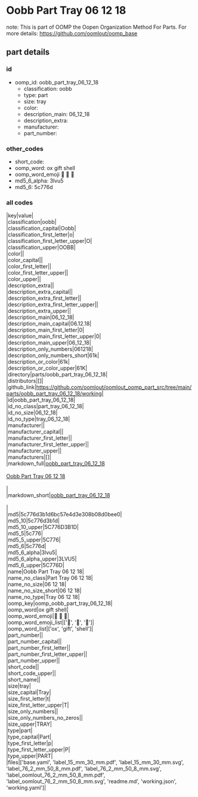 # Oobb Part Tray 06 12 18  

note: This is part of OOMP the Oopen Organization Method For Parts. For more details: https://github.com/oomlout/oomp_base

##  part details





### id
* oomp_id: oobb_part_tray_06_12_18
  * classification: oobb
  * type: part
  * size: tray
  * color: 
  * description_main: 06_12_18
  * description_extra: 
  * manufacturer: 
  * part_number: 

### other_codes
* short_code: 
* oomp_word: ox gift shell
* oomp_word_emoji :ox: :gift: :shell:
* md5_6_alpha: 3lvu5
* md5_6: 5c776d

### all codes 
|key|value|  
|classification|oobb|  
|classification_capital|Oobb|  
|classification_first_letter|o|  
|classification_first_letter_upper|O|  
|classification_upper|OOBB|  
|color||  
|color_capital||  
|color_first_letter||  
|color_first_letter_upper||  
|color_upper||  
|description_extra||  
|description_extra_capital||  
|description_extra_first_letter||  
|description_extra_first_letter_upper||  
|description_extra_upper||  
|description_main|06_12_18|  
|description_main_capital|06.12.18|  
|description_main_first_letter|0|  
|description_main_first_letter_upper|0|  
|description_main_upper|06_12_18|  
|description_only_numbers|061218|  
|description_only_numbers_short|61k|  
|description_or_color|61k|  
|description_or_color_upper|61K|  
|directory|parts/oobb_part_tray_06_12_18|  
|distributors|[]|  
|github_link|https://github.com/oomlout/oomlout_oomp_part_src/tree/main/parts/oobb_part_tray_06_12_18/working|  
|id|oobb_part_tray_06_12_18|  
|id_no_class|part_tray_06_12_18|  
|id_no_size|06_12_18|  
|id_no_type|tray_06_12_18|  
|manufacturer||  
|manufacturer_capital||  
|manufacturer_first_letter||  
|manufacturer_first_letter_upper||  
|manufacturer_upper||  
|manufacturers|[]|  
|markdown_full|[oobb_part_tray_06_12_18](https://github.com/oomlout/oomlout_oomp_part_src/tree/main/parts/oobb_part_tray_06_12_18/working)<br>[](https://github.com/oomlout/oomlout_oomp_part_src/tree/main/parts/oobb_part_tray_06_12_18/working)<br>[Oobb Part Tray 06 12 18](https://github.com/oomlout/oomlout_oomp_part_src/tree/main/parts/oobb_part_tray_06_12_18/working)<br><br>|  
|markdown_short|[oobb_part_tray_06_12_18](https://github.com/oomlout/oomlout_oomp_part_src/tree/main/parts/oobb_part_tray_06_12_18/working)<br><br>|  
|md5|5c776d3b1d6bc57e4d3e308b08d0bee0|  
|md5_10|5c776d3b1d|  
|md5_10_upper|5C776D3B1D|  
|md5_5|5c776|  
|md5_5_upper|5C776|  
|md5_6|5c776d|  
|md5_6_alpha|3lvu5|  
|md5_6_alpha_upper|3LVU5|  
|md5_6_upper|5C776D|  
|name|Oobb Part Tray 06 12 18|  
|name_no_class|Part Tray 06 12 18|  
|name_no_size|06 12 18|  
|name_no_size_short|06 12 18|  
|name_no_type|Tray 06 12 18|  
|oomp_key|oomp_oobb_part_tray_06_12_18|  
|oomp_word|ox gift shell|  
|oomp_word_emoji|:ox: :gift: :shell:|  
|oomp_word_emoji_list|[':ox:', ':gift:', ':shell:']|  
|oomp_word_list|['ox', 'gift', 'shell']|  
|part_number||  
|part_number_capital||  
|part_number_first_letter||  
|part_number_first_letter_upper||  
|part_number_upper||  
|short_code||  
|short_code_upper||  
|short_name||  
|size|tray|  
|size_capital|Tray|  
|size_first_letter|t|  
|size_first_letter_upper|T|  
|size_only_numbers||  
|size_only_numbers_no_zeros||  
|size_upper|TRAY|  
|type|part|  
|type_capital|Part|  
|type_first_letter|p|  
|type_first_letter_upper|P|  
|type_upper|PART|  
|files|['base.yaml', 'label_15_mm_30_mm.pdf', 'label_15_mm_30_mm.svg', 'label_76_2_mm_50_8_mm.pdf', 'label_76_2_mm_50_8_mm.svg', 'label_oomlout_76_2_mm_50_8_mm.pdf', 'label_oomlout_76_2_mm_50_8_mm.svg', 'readme.md', 'working.json', 'working.yaml']|  
